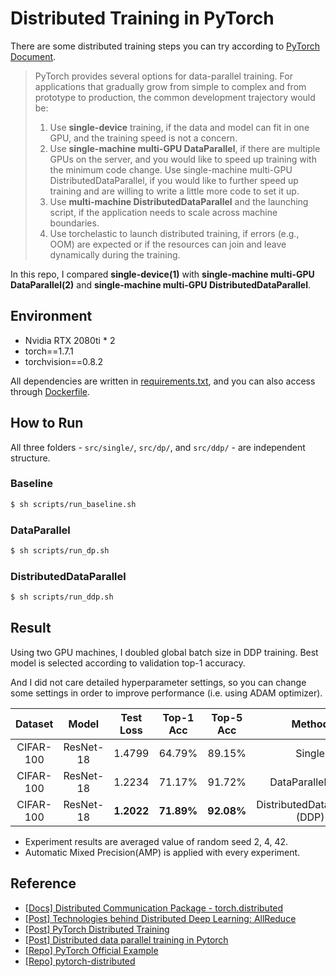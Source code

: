 # Distributed Training in PyTorch

There are some distributed training steps you can try according to [PyTorch Document](https://pytorch.org/tutorials/beginner/dist_overview.html).


> PyTorch provides several options for data-parallel training. For applications that gradually grow from simple to complex and from prototype to production, the common development trajectory would be:
> 1. Use **single-device** training, if the data and model can fit in one GPU, and the training speed is not a concern.
> 2. Use **single-machine multi-GPU DataParallel**, if there are multiple GPUs on the server, and you would like to speed up training with the minimum code change.
Use single-machine multi-GPU DistributedDataParallel, if you would like to further speed up training and are willing to write a little more code to set it up.
> 3. Use **multi-machine DistributedDataParallel** and the launching script, if the application needs to scale across machine boundaries.
> 4. Use torchelastic to launch distributed training, if errors (e.g., OOM) are expected or if the resources can join and leave dynamically during the training.


In this repo, I compared **single-device(1)** with **single-machine multi-GPU DataParallel(2)** and **single-machine multi-GPU DistributedDataParallel**.

## Environment
- Nvidia RTX 2080ti * 2
- torch==1.7.1
- torchvision==0.8.2

All dependencies are written in [requirements.txt](https://github.com/youngerous/distributed-training-comparison/blob/main/requirements.txt), and you can also access through [Dockerfile](https://github.com/youngerous/distributed-training-comparison/blob/main/Dockerfile).

## How to Run
All three folders - ```src/single/```, ```src/dp/```, and ```src/ddp/``` - are independent structure.

### Baseline
```sh
$ sh scripts/run_baseline.sh
```
### DataParallel
```sh
$ sh scripts/run_dp.sh
```
### DistributedDataParallel
```sh
$ sh scripts/run_ddp.sh
```

## Result
Using two GPU machines, I doubled global batch size in DDP training. Best model is selected according to validation top-1 accuracy.


And I did not care detailed hyperparameter settings, so you can change some settings in order to improve performance (i.e. using ADAM optimizer).

|  Dataset  |   Model   | Test Loss  | Top-1 Acc  | Top-5 Acc  |            Method             |
| :-------: | :-------: | :--------: | :--------: | :--------: | :---------------------------: |
| CIFAR-100 | ResNet-18 |   1.4799   |   64.79%   |   89.15%   |            Single             |
| CIFAR-100 | ResNet-18 |   1.2234   |   71.17%   |   91.72%   |       DataParallel (DP)       |
| CIFAR-100 | ResNet-18 | **1.2022** | **71.89%** | **92.08%** | DistributedDataParallel (DDP) |

- Experiment results are averaged value of random seed 2, 4, 42.
- Automatic Mixed Precision(AMP) is applied with every experiment.

## Reference
- [[Docs] Distributed Communication Package - torch.distributed](https://pytorch.org/docs/stable/distributed.html#)
- [[Post] Technologies behind Distributed Deep Learning: AllReduce](https://tech.preferred.jp/en/blog/technologies-behind-distributed-deep-learning-allreduce/)
- [[Post] PyTorch Distributed Training](https://leimao.github.io/blog/PyTorch-Distributed-Training/)
- [[Post] Distributed data parallel training in Pytorch](https://yangkky.github.io/2019/07/08/distributed-pytorch-tutorial.html)
- [[Repo] PyTorch Official Example](https://github.com/pytorch/examples/blob/master/imagenet/main.py)
- [[Repo] pytorch-distributed](https://github.com/tczhangzhi/pytorch-distributed)